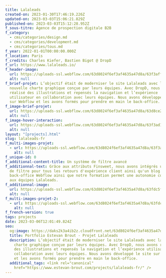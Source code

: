 ```yaml
---
title: Lalaleads
created-on: 2023-01-30T17:46:19.226Z
updated-on: 2023-03-03T15:06:21.829Z
published-on: 2023-03-03T15:12:28.952Z
f_sous-titre: Agence de prospection digitale B2B
f_category:
  - cms/categories/design.md
  - cms/categories/development.md
  - cms/categories/tous.md
f_year: 2022-01-01T00:00:00.000Z
f_location: Paris
f_credits: Charles Kiefer, Bastien Bigot @ DropD
f_url: https://www.lalaleads.io/
f_header-image:
  url: https://uploads-ssl.webflow.com/63d8024f6ef3af4635a47d8a/63f3aff1192b94da66992305_63f3aee736f12513c870c99e_img1.webp
  alt: null
f_brief-projet: L’objectif était de moderniser le site Lalaleads avec la
  nouvelle charte graphique conçue par leurs équipes. Avec DropD, nous avons
  réalisé des illustrations et repensés la navigation et l’expérience
  utilisateur en collaboration avec leurs équipes. Nous avons développé le site
  sur Webflow et les avons formés pour prendre en main le back-office.
f_image-brief-projet:
  url: https://uploads-ssl.webflow.com/63d8024f6ef3af4635a47d8a/63d8ce20f34469bb618a8ad0_amelioration%20continue.png
  alt: null
f_image-hover-interaction:
  url: https://uploads-ssl.webflow.com/63d8024f6ef3af4635a47d8a/63f3ad1142d1b75efb40140c_hoverimg.webp
  alt: null
layout: "[projects].html"
slug: lalaleads-fr
f_multi-images-projet:
  - url: https://uploads-ssl.webflow.com/63d8024f6ef3af4635a47d8a/63f3aff8d1e333e585f3f5c8_63f3aee642d1b75be6403c7f_img4.webp
    alt: null
f_unique-id: 0
f_additional-content-title: Un système de filtre avancé
f_additionnal-text: Grâce aux attributs Finsweet, nous avons intégrés un système
  de filtre pour tous les retours d'expérience client ainsi qu'un blog. Le
  back-office Webflow ainsi que notre formation permet une autonomie complète
  aux équipes Lalaleads.
f_additionnal-image:
  url: https://uploads-ssl.webflow.com/63d8024f6ef3af4635a47d8a/63fdc5f9d91d0d448adcbe3d_img3.png
  alt: null
f_multi-images-projet-2:
  - url: https://uploads-ssl.webflow.com/63d8024f6ef3af4635a47d8a/63fdc619710e64b62b7c5c8e_img2.png
    alt: null
f_french-version: true
tags: projects
date: 2023-03-06T12:01:49.824Z
seo:
  og:image: https://daks2k3a4ib2z.cloudfront.net/63d8024f6ef3af4635a47d8a/63f3ad1142d1b75efb40140c_hoverimg-p-130x130q80.webp
  title: Portfolio Estevan Brout - Projet Lalaleads
  description: L’objectif était de moderniser le site Lalaleads avec la nouvelle
    charte graphique conçue par leurs équipes. Avec DropD, nous avons réalisé
    des illustrations et repensés la navigation et l’expérience utilisateur en
    collaboration avec leurs équipes. Nous avons développé le site sur Webflow
    et les avons formés pour prendre en main le back-office.
  additional_tags: <link rel="canonical"
    href="https://www.estevan-brout.com/projects/lalaleads-fr/" />
---
```

